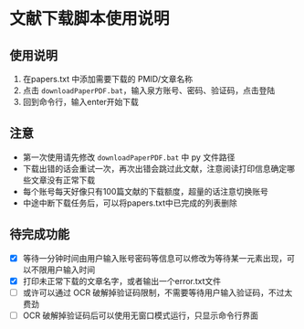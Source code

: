 # 文献下载脚本使用说明
## 使用说明
1. 在papers.txt 中添加需要下载的 PMID/文章名称
2. 点击 `downloadPaperPDF.bat`，输入泉方账号、密码、验证码，点击登陆
3. 回到命令行，输入enter开始下载

## 注意
- 第一次使用请先修改 `downloadPaperPDF.bat` 中 py 文件路径
- 下载出错的话会重试一次，再次出错会跳过此文献，注意阅读打印信息确定哪些文章没有正常下载
- 每个账号每天好像只有100篇文献的下载额度，超量的话注意切换账号
- 中途中断下载任务后，可以将papers.txt中已完成的列表删除

## 待完成功能
- [x] 等待一分钟时间由用户输入账号密码等信息可以修改为等待某一元素出现，可以不限用户输入时间
- [x] 打印未正常下载的文章名字，或者输出一个error.txt文件
- [ ] 或许可以通过 OCR 破解掉验证码限制，不需要等待用户输入验证码，不过太费劲
- [ ] OCR 破解掉验证码后可以使用无窗口模式运行，只显示命令行界面